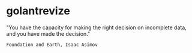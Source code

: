 # golantrevize

"You have the capacity for making the right decision on incomplete data, and you have made the decision."
    
    Foundation and Earth, Isaac Asimov
